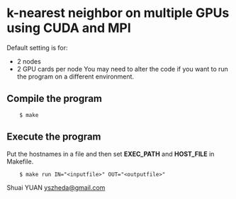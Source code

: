 # k-nearest neighbor on multiple GPUs using CUDA and MPI
Default setting is for:
*	2 nodes
*	2 GPU cards per node
You may need to alter the code if you want to run the program on a different environment.

## Compile the program
```shell
	$ make
```
## Execute the program
Put the hostnames in a file and then set **EXEC_PATH** and **HOST_FILE** in Makefile.
```shell
	$ make run IN="<inputfile>" OUT="<outputfile>"
```

Shuai YUAN <yszheda@gmail.com>
